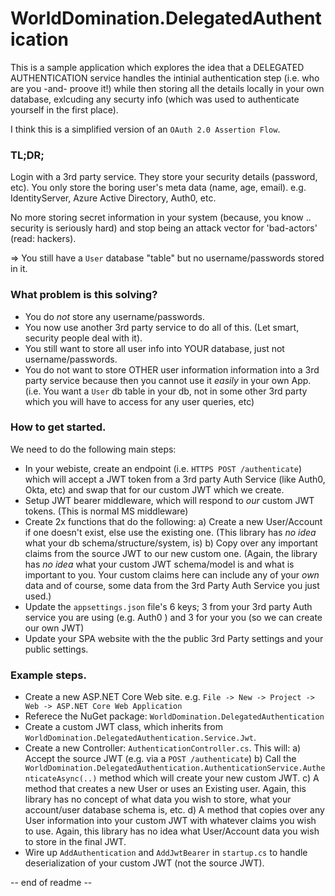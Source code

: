 # WorldDomination.DelegatedAuthentication

This is a sample application which explores the idea that a DELEGATED AUTHENTICATION service handles the intinial authentication step (i.e. who are you -and- proove it!) while then storing all the details locally in your own database, exlcuding any securty info (which was used to authenticate yourself in the first place).

I think this is a simplified version of an `OAuth 2.0 Assertion Flow`.

### TL;DR; 

Login with a 3rd party service. They store your security details (password, etc). You only store the boring user's meta data (name, age, email). 
e.g. IdentityServer, Azure Active Directory, Auth0, etc.

No more storing secret information in your system (because, you know .. security is seriously hard) and stop being an attack vector for 'bad-actors' (read: hackers).

=> You still have a `User` database "table" but no username/passwords stored in it.

### What problem is this solving?

- You do *not* store any username/passwords.
- You now use another 3rd party service to do all of this. (Let smart, security people deal with it).
- You still want to store all user info into YOUR database, just not username/passwords.
- You do not want to store OTHER user information information into a 3rd party service because then you cannot use it _easily_ in your own App. (i.e. You want a `User` db table in your db, not in some other 3rd party which you will have to access for any user queries, etc)

### How to get started.

We need to do the following main steps:
- In your webiste, create an endpoint (i.e. `HTTPS POST /authenticate`) which will accept a JWT token from a 3rd party Auth Service (like Auth0, Okta, etc) and swap that for our custom JWT which we create.
- Setup JWT bearer middleware, which will respond to _our_ custom JWT tokens. (This is normal MS middleware)
- Create 2x functions that do the following:
  a) Create a new User/Account if one doesn't exist, else use the existing one. (This library has *no idea* what your db schema/structure/system, is)
  b) Copy over any important claims from the source JWT to our new custom one. (Again, the library has *no idea* what your custom JWT schema/model is and what is important to you. Your custom claims here can include any of your _own_ data and of course, some data from the 3rd Party Auth Service you just used.)
- Update the `appsettings.json` file's 6 keys; 3 from your 3rd party Auth service you are using (e.g. Auth0 ) and 3 for your you (so we can create our own JWT)
- Update your SPA website with the the public 3rd Party settings and your public settings. 

### Example steps.
- Create a new ASP.NET Core Web site. e.g. `File -> New -> Project -> Web -> ASP.NET Core Web Application`
- Referece the NuGet package: `WorldDomination.DelegatedAuthentication`
- Create a custom JWT class, which inherits from `WorldDomination.DelegatedAuthentication.Service.Jwt`.
- Create a new Controller: `AuthenticationController.cs`. This will:
  a) Accept the source JWT (e.g. via a `POST /authenticate`)
  b) Call the ` WorldDomination.DelegatedAuthentication.AuthenticationService.AuthenticateAsync(..)` method which will create your new custom JWT.
  c) A method that creates a new User or uses an Existing user. Again, this library has no concept of what data you wish to store, what your account/user database schema is, etc.
  d) A method that copies over any User information into your custom JWT with whatever claims you wish to use. Again, this library has no idea what User/Account data you wish to store in the final JWT.
- Wire up `AddAuthentication` and `AddJwtBearer` in `startup.cs` to handle deserialization of your custom JWT (not the source JWT).


-- end of readme --